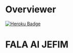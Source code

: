 # Overviewer

[![Heroku Badge](https://img.shields.io/badge/Heroku-App%20link-Purple)](https://theoverviewer.herokuapp.com)

# FALA AI JEFIM
